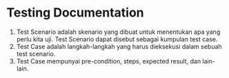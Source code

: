 # Testing Documentation

1. Test Scenario adalah skenario yang dibuat untuk menentukan apa yang perlu kita uji. Test Scenario dapat disebut sebagai kumpulan test case.
2. Test Case adalah langkah-langkah yang harus dieksekusi dalam sebuah test scenario.
3. Test Case mempunyai pre-condition, steps, expected result, dan lain-lain.